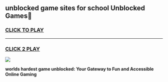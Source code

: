 
## unblocked game sites for school Unblocked Games👋
<h3>
<a href="https://premium.freeplayer.one?title=unblocked_game_sites_for_school&ref=16F">CLICK TO PLAY</a></h3>
<hr>

<h3>
<a href="https://premium.freeplayer.one?title=unblocked_game_sites_for_school&ref=16F">CLICK 2 PLAY</a>
  
</h3>

<a href="https://premium.freeplayer.one?title=unblocked_game_sites_for_school&ref=16F/"><img src="https://clearcache.store/games.png"></a>


**worlds hardest game unblocked: Your Gateway to Fun and Accessible Online Gaming**
